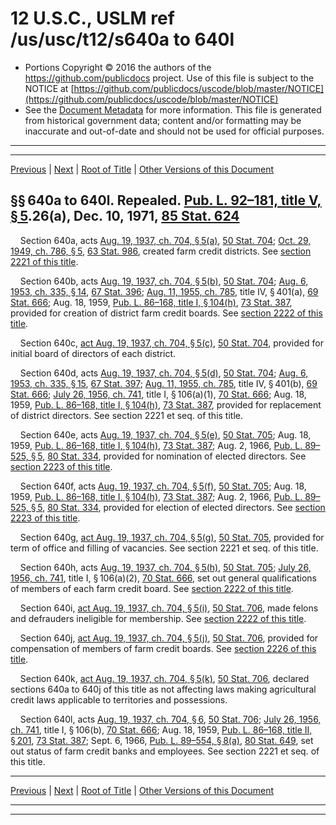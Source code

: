 ---
---

# 12 U.S.C., USLM ref /us/usc/t12/s640a to 640l

* Portions Copyright © 2016 the authors of the https://github.com/publicdocs project.
  Use of this file is subject to the NOTICE at [https://github.com/publicdocs/uscode/blob/master/NOTICE](https://github.com/publicdocs/uscode/blob/master/NOTICE)
* See the [Document Metadata](././../../../..//README.md) for more information.
  This file is generated from historical government data; content and/or formatting may be inaccurate and out-of-date and should not be used for official purposes.

----------
----------

[Previous](./../../../..//us/usc/t12/ch7/m__us_usc_t12_s640–1.md) | [Next](./../../../..//us/usc/t12/ch7/schI/m__us_usc_t12_ch7_schI.md) | [Root of Title](./../../../../) | [Other Versions of this Document](https://publicdocs.github.io/go/links?ns=uslm&ref=%2Fus%2Fusc%2Ft12%2Fs640a+to+640l)

## §§ 640a to 640l. Repealed. [Pub. L. 92–181, title V, § 5][/us/pl/92/181/s5].26(a), Dec. 10, 1971, [85 Stat. 624][/us/stat/85/624]

    Section 640a, acts [Aug. 19, 1937, ch. 704, § 5(a)][/us/act/1937-08-19/ch704/s5/a], [50 Stat. 704][/us/stat/50/704]; [Oct. 29, 1949, ch. 786, § 5][/us/act/1949-10-29/ch786/s5], [63 Stat. 986][/us/stat/63/986], created farm credit districts. See [section 2221 of this title][/us/usc/t12/s2221].

    Section 640b, acts [Aug. 19, 1937, ch. 704, § 5(b)][/us/act/1937-08-19/ch704/s5/b], [50 Stat. 704][/us/stat/50/704]; [Aug. 6, 1953, ch. 335, § 14][/us/act/1953-08-06/ch335/s14], [67 Stat. 396][/us/stat/67/396]; [Aug. 11, 1955, ch. 785][/us/act/1955-08-11/ch785], title IV, § 401(a), [69 Stat. 666][/us/stat/69/666]; Aug. 18, 1959, [Pub. L. 86–168, title I, § 104(h)][/us/pl/86/168/s104/h], [73 Stat. 387][/us/stat/73/387], provided for creation of district farm credit boards. See [section 2222 of this title][/us/usc/t12/s2222].

    Section 640c, [act Aug. 19, 1937, ch. 704, § 5(c)][/us/act/1937-08-19/ch704/s5/c], [50 Stat. 704][/us/stat/50/704], provided for initial board of directors of each district.

    Section 640d, acts [Aug. 19, 1937, ch. 704, § 5(d)][/us/act/1937-08-19/ch704/s5/d], [50 Stat. 704][/us/stat/50/704]; [Aug. 6, 1953, ch. 335, § 15][/us/act/1953-08-06/ch335/s15], [67 Stat. 397][/us/stat/67/397]; [Aug. 11, 1955, ch. 785][/us/act/1955-08-11/ch785], title IV, § 401(b), [69 Stat. 666][/us/stat/69/666]; [July 26, 1956, ch. 741][/us/act/1956-07-26/ch741], title I, § 106(a)(1), [70 Stat. 666][/us/stat/70/666]; Aug. 18, 1959, [Pub. L. 86–168, title I, § 104(h)][/us/pl/86/168/s104/h], [73 Stat. 387][/us/stat/73/387], provided for replacement of district directors. See section 2221 et seq. of this title.

    Section 640e, acts [Aug. 19, 1937, ch. 704, § 5(e)][/us/act/1937-08-19/ch704/s5/e], [50 Stat. 705][/us/stat/50/705]; Aug. 18, 1959, [Pub. L. 86–168, title I, § 104(h)][/us/pl/86/168/s104/h], [73 Stat. 387][/us/stat/73/387]; Aug. 2, 1966, [Pub. L. 89–525, § 5][/us/pl/89/525/s5], [80 Stat. 334][/us/stat/80/334], provided for nomination of elected directors. See [section 2223 of this title][/us/usc/t12/s2223].

    Section 640f, acts [Aug. 19, 1937, ch. 704, § 5(f)][/us/act/1937-08-19/ch704/s5/f], [50 Stat. 705][/us/stat/50/705]; Aug. 18, 1959, [Pub. L. 86–168, title I, § 104(h)][/us/pl/86/168/s104/h], [73 Stat. 387][/us/stat/73/387]; Aug. 2, 1966, [Pub. L. 89–525, § 5][/us/pl/89/525/s5], [80 Stat. 334][/us/stat/80/334], provided for election of elected directors. See [section 2223 of this title][/us/usc/t12/s2223].

    Section 640g, [act Aug. 19, 1937, ch. 704, § 5(g)][/us/act/1937-08-19/ch704/s5/g], [50 Stat. 705][/us/stat/50/705], provided for term of office and filling of vacancies. See section 2221 et seq. of this title.

    Section 640h, acts [Aug. 19, 1937, ch. 704, § 5(h)][/us/act/1937-08-19/ch704/s5/h], [50 Stat. 705][/us/stat/50/705]; [July 26, 1956, ch. 741][/us/act/1956-07-26/ch741], title I, § 106(a)(2), [70 Stat. 666][/us/stat/70/666], set out general qualifications of members of each farm credit board. See [section 2222 of this title][/us/usc/t12/s2222].

    Section 640i, [act Aug. 19, 1937, ch. 704, § 5(i)][/us/act/1937-08-19/ch704/s5/i], [50 Stat. 706][/us/stat/50/706], made felons and defrauders ineligible for membership. See [section 2222 of this title][/us/usc/t12/s2222].

    Section 640j, [act Aug. 19, 1937, ch. 704, § 5(j)][/us/act/1937-08-19/ch704/s5/j], [50 Stat. 706][/us/stat/50/706], provided for compensation of members of farm credit boards. See [section 2226 of this title][/us/usc/t12/s2226].

    Section 640k, [act Aug. 19, 1937, ch. 704, § 5(k)][/us/act/1937-08-19/ch704/s5/k], [50 Stat. 706][/us/stat/50/706], declared sections 640a to 640j of this title as not affecting laws making agricultural credit laws applicable to territories and possessions.

    Section 640l, acts [Aug. 19, 1937, ch. 704, § 6][/us/act/1937-08-19/ch704/s6], [50 Stat. 706][/us/stat/50/706]; [July 26, 1956, ch. 741][/us/act/1956-07-26/ch741], title I, § 106(b), [70 Stat. 666][/us/stat/70/666]; Aug. 18, 1959, [Pub. L. 86–168, title II, § 201][/us/pl/86/168/s201], [73 Stat. 387][/us/stat/73/387]; Sept. 6, 1966, [Pub. L. 89–554, § 8(a)][/us/pl/89/554/s8/a], [80 Stat. 649][/us/stat/80/649], set out status of farm credit banks and employees. See section 2221 et seq. of this title.

----------

[Previous](./../../../..//us/usc/t12/ch7/m__us_usc_t12_s640–1.md) | [Next](./../../../..//us/usc/t12/ch7/schI/m__us_usc_t12_ch7_schI.md) | [Root of Title](./../../../../) | [Other Versions of this Document](https://publicdocs.github.io/go/links?ns=uslm&ref=%2Fus%2Fusc%2Ft12%2Fs640a+to+640l)

----------
----------

[/us/pl/92/181/s5]: https://publicdocs.github.io/go/links?ns=uslm&ref=%2Fus%2Fpl%2F92%2F181%2Fs5
[/us/stat/85/624]: https://publicdocs.github.io/go/links?ns=uslm&ref=%2Fus%2Fstat%2F85%2F624
[/us/act/1937-08-19/ch704/s5/a]: https://publicdocs.github.io/go/links?ns=uslm&ref=%2Fus%2Fact%2F1937-08-19%2Fch704%2Fs5%2Fa
[/us/stat/50/704]: https://publicdocs.github.io/go/links?ns=uslm&ref=%2Fus%2Fstat%2F50%2F704
[/us/act/1949-10-29/ch786/s5]: https://publicdocs.github.io/go/links?ns=uslm&ref=%2Fus%2Fact%2F1949-10-29%2Fch786%2Fs5
[/us/stat/63/986]: https://publicdocs.github.io/go/links?ns=uslm&ref=%2Fus%2Fstat%2F63%2F986
[/us/usc/t12/s2221]: https://publicdocs.github.io/go/links?ns=uslm&ref=%2Fus%2Fusc%2Ft12%2Fs2221
[/us/act/1937-08-19/ch704/s5/b]: https://publicdocs.github.io/go/links?ns=uslm&ref=%2Fus%2Fact%2F1937-08-19%2Fch704%2Fs5%2Fb
[/us/stat/50/704]: https://publicdocs.github.io/go/links?ns=uslm&ref=%2Fus%2Fstat%2F50%2F704
[/us/act/1953-08-06/ch335/s14]: https://publicdocs.github.io/go/links?ns=uslm&ref=%2Fus%2Fact%2F1953-08-06%2Fch335%2Fs14
[/us/stat/67/396]: https://publicdocs.github.io/go/links?ns=uslm&ref=%2Fus%2Fstat%2F67%2F396
[/us/act/1955-08-11/ch785]: https://publicdocs.github.io/go/links?ns=uslm&ref=%2Fus%2Fact%2F1955-08-11%2Fch785
[/us/stat/69/666]: https://publicdocs.github.io/go/links?ns=uslm&ref=%2Fus%2Fstat%2F69%2F666
[/us/pl/86/168/s104/h]: https://publicdocs.github.io/go/links?ns=uslm&ref=%2Fus%2Fpl%2F86%2F168%2Fs104%2Fh
[/us/stat/73/387]: https://publicdocs.github.io/go/links?ns=uslm&ref=%2Fus%2Fstat%2F73%2F387
[/us/usc/t12/s2222]: https://publicdocs.github.io/go/links?ns=uslm&ref=%2Fus%2Fusc%2Ft12%2Fs2222
[/us/act/1937-08-19/ch704/s5/c]: https://publicdocs.github.io/go/links?ns=uslm&ref=%2Fus%2Fact%2F1937-08-19%2Fch704%2Fs5%2Fc
[/us/stat/50/704]: https://publicdocs.github.io/go/links?ns=uslm&ref=%2Fus%2Fstat%2F50%2F704
[/us/act/1937-08-19/ch704/s5/d]: https://publicdocs.github.io/go/links?ns=uslm&ref=%2Fus%2Fact%2F1937-08-19%2Fch704%2Fs5%2Fd
[/us/stat/50/704]: https://publicdocs.github.io/go/links?ns=uslm&ref=%2Fus%2Fstat%2F50%2F704
[/us/act/1953-08-06/ch335/s15]: https://publicdocs.github.io/go/links?ns=uslm&ref=%2Fus%2Fact%2F1953-08-06%2Fch335%2Fs15
[/us/stat/67/397]: https://publicdocs.github.io/go/links?ns=uslm&ref=%2Fus%2Fstat%2F67%2F397
[/us/act/1955-08-11/ch785]: https://publicdocs.github.io/go/links?ns=uslm&ref=%2Fus%2Fact%2F1955-08-11%2Fch785
[/us/stat/69/666]: https://publicdocs.github.io/go/links?ns=uslm&ref=%2Fus%2Fstat%2F69%2F666
[/us/act/1956-07-26/ch741]: https://publicdocs.github.io/go/links?ns=uslm&ref=%2Fus%2Fact%2F1956-07-26%2Fch741
[/us/stat/70/666]: https://publicdocs.github.io/go/links?ns=uslm&ref=%2Fus%2Fstat%2F70%2F666
[/us/pl/86/168/s104/h]: https://publicdocs.github.io/go/links?ns=uslm&ref=%2Fus%2Fpl%2F86%2F168%2Fs104%2Fh
[/us/stat/73/387]: https://publicdocs.github.io/go/links?ns=uslm&ref=%2Fus%2Fstat%2F73%2F387
[/us/act/1937-08-19/ch704/s5/e]: https://publicdocs.github.io/go/links?ns=uslm&ref=%2Fus%2Fact%2F1937-08-19%2Fch704%2Fs5%2Fe
[/us/stat/50/705]: https://publicdocs.github.io/go/links?ns=uslm&ref=%2Fus%2Fstat%2F50%2F705
[/us/pl/86/168/s104/h]: https://publicdocs.github.io/go/links?ns=uslm&ref=%2Fus%2Fpl%2F86%2F168%2Fs104%2Fh
[/us/stat/73/387]: https://publicdocs.github.io/go/links?ns=uslm&ref=%2Fus%2Fstat%2F73%2F387
[/us/pl/89/525/s5]: https://publicdocs.github.io/go/links?ns=uslm&ref=%2Fus%2Fpl%2F89%2F525%2Fs5
[/us/stat/80/334]: https://publicdocs.github.io/go/links?ns=uslm&ref=%2Fus%2Fstat%2F80%2F334
[/us/usc/t12/s2223]: https://publicdocs.github.io/go/links?ns=uslm&ref=%2Fus%2Fusc%2Ft12%2Fs2223
[/us/act/1937-08-19/ch704/s5/f]: https://publicdocs.github.io/go/links?ns=uslm&ref=%2Fus%2Fact%2F1937-08-19%2Fch704%2Fs5%2Ff
[/us/stat/50/705]: https://publicdocs.github.io/go/links?ns=uslm&ref=%2Fus%2Fstat%2F50%2F705
[/us/pl/86/168/s104/h]: https://publicdocs.github.io/go/links?ns=uslm&ref=%2Fus%2Fpl%2F86%2F168%2Fs104%2Fh
[/us/stat/73/387]: https://publicdocs.github.io/go/links?ns=uslm&ref=%2Fus%2Fstat%2F73%2F387
[/us/pl/89/525/s5]: https://publicdocs.github.io/go/links?ns=uslm&ref=%2Fus%2Fpl%2F89%2F525%2Fs5
[/us/stat/80/334]: https://publicdocs.github.io/go/links?ns=uslm&ref=%2Fus%2Fstat%2F80%2F334
[/us/usc/t12/s2223]: https://publicdocs.github.io/go/links?ns=uslm&ref=%2Fus%2Fusc%2Ft12%2Fs2223
[/us/act/1937-08-19/ch704/s5/g]: https://publicdocs.github.io/go/links?ns=uslm&ref=%2Fus%2Fact%2F1937-08-19%2Fch704%2Fs5%2Fg
[/us/stat/50/705]: https://publicdocs.github.io/go/links?ns=uslm&ref=%2Fus%2Fstat%2F50%2F705
[/us/act/1937-08-19/ch704/s5/h]: https://publicdocs.github.io/go/links?ns=uslm&ref=%2Fus%2Fact%2F1937-08-19%2Fch704%2Fs5%2Fh
[/us/stat/50/705]: https://publicdocs.github.io/go/links?ns=uslm&ref=%2Fus%2Fstat%2F50%2F705
[/us/act/1956-07-26/ch741]: https://publicdocs.github.io/go/links?ns=uslm&ref=%2Fus%2Fact%2F1956-07-26%2Fch741
[/us/stat/70/666]: https://publicdocs.github.io/go/links?ns=uslm&ref=%2Fus%2Fstat%2F70%2F666
[/us/usc/t12/s2222]: https://publicdocs.github.io/go/links?ns=uslm&ref=%2Fus%2Fusc%2Ft12%2Fs2222
[/us/act/1937-08-19/ch704/s5/i]: https://publicdocs.github.io/go/links?ns=uslm&ref=%2Fus%2Fact%2F1937-08-19%2Fch704%2Fs5%2Fi
[/us/stat/50/706]: https://publicdocs.github.io/go/links?ns=uslm&ref=%2Fus%2Fstat%2F50%2F706
[/us/usc/t12/s2222]: https://publicdocs.github.io/go/links?ns=uslm&ref=%2Fus%2Fusc%2Ft12%2Fs2222
[/us/act/1937-08-19/ch704/s5/j]: https://publicdocs.github.io/go/links?ns=uslm&ref=%2Fus%2Fact%2F1937-08-19%2Fch704%2Fs5%2Fj
[/us/stat/50/706]: https://publicdocs.github.io/go/links?ns=uslm&ref=%2Fus%2Fstat%2F50%2F706
[/us/usc/t12/s2226]: https://publicdocs.github.io/go/links?ns=uslm&ref=%2Fus%2Fusc%2Ft12%2Fs2226
[/us/act/1937-08-19/ch704/s5/k]: https://publicdocs.github.io/go/links?ns=uslm&ref=%2Fus%2Fact%2F1937-08-19%2Fch704%2Fs5%2Fk
[/us/stat/50/706]: https://publicdocs.github.io/go/links?ns=uslm&ref=%2Fus%2Fstat%2F50%2F706
[/us/act/1937-08-19/ch704/s6]: https://publicdocs.github.io/go/links?ns=uslm&ref=%2Fus%2Fact%2F1937-08-19%2Fch704%2Fs6
[/us/stat/50/706]: https://publicdocs.github.io/go/links?ns=uslm&ref=%2Fus%2Fstat%2F50%2F706
[/us/act/1956-07-26/ch741]: https://publicdocs.github.io/go/links?ns=uslm&ref=%2Fus%2Fact%2F1956-07-26%2Fch741
[/us/stat/70/666]: https://publicdocs.github.io/go/links?ns=uslm&ref=%2Fus%2Fstat%2F70%2F666
[/us/pl/86/168/s201]: https://publicdocs.github.io/go/links?ns=uslm&ref=%2Fus%2Fpl%2F86%2F168%2Fs201
[/us/stat/73/387]: https://publicdocs.github.io/go/links?ns=uslm&ref=%2Fus%2Fstat%2F73%2F387
[/us/pl/89/554/s8/a]: https://publicdocs.github.io/go/links?ns=uslm&ref=%2Fus%2Fpl%2F89%2F554%2Fs8%2Fa
[/us/stat/80/649]: https://publicdocs.github.io/go/links?ns=uslm&ref=%2Fus%2Fstat%2F80%2F649


